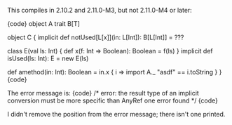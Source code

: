 This compiles in 2.10.2 and 2.11.0-M3, but not 2.11.0-M4 or later:

{code}
object A
trait B[T]

object C {
  implicit def notUsed[L[x]](in: L[Int]): B[L[Int]] = ???

  class E(val ls: Int) {
    def x(f: Int => Boolean): Boolean = f(ls)
  }
  implicit def isUsed(ls: Int): E = new E(ls)

  def amethod(in: Int): Boolean =
    in.x { i =>
      import A._
      "asdf" == i.toString
    }
}
{code}

The error message is:
{code}
/*
error: the result type of an implicit conversion must be more specific than AnyRef
one error found
*/
{code}

I didn't remove the position from the error message; there isn't one printed.
